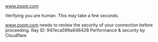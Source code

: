 www.zoom.com

Verifying you are human. This may take a few seconds.

www.zoom.com needs to review the security of your connection before proceeding.
Ray ID: 947eca599a646428
Performance & security by Cloudflare